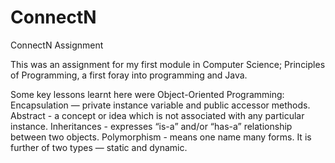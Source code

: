 # ConnectN
ConnectN Assignment

This was an assignment for my first module in Computer Science; Principles of Programming, a first foray into programming and Java.

Some key lessons learnt here were Object-Oriented Programming:
  Encapsulation — private instance variable and public accessor methods.
  Abstract - a concept or idea which is not associated with any particular instance.
  Inheritances - expresses “is-a” and/or “has-a” relationship between two objects.
  Polymorphism - means one name many forms. It is further of two types — static and dynamic.
